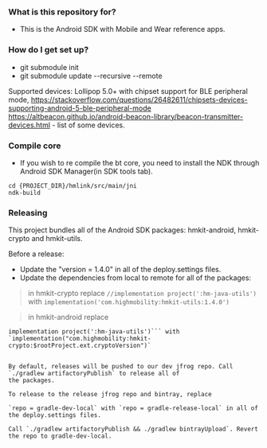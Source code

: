 ### What is this repository for?

* This is the Android SDK with Mobile and Wear reference apps.

### How do I get set up?

* git submodule init
* git submodule update --recursive --remote

Supported devices: Lollipop 5.0+ with chipset support for BLE peripheral mode, https://stackoverflow.com/questions/26482611/chipsets-devices-supporting-android-5-ble-peripheral-mode https://altbeacon.github.io/android-beacon-library/beacon-transmitter-devices.html - list of some devices.

### Compile core
* If you wish to re compile the bt core, you need to install the NDK through Android SDK Manager(in SDK tools tab).
```
cd {PROJECT_DIR}/hmlink/src/main/jni 
ndk-build
```


### Releasing

This project bundles all of the Android SDK packages: hmkit-android, hmkit-crypto and hmkit-utils.

Before a release:

* Update the "version = 1.4.0" in all of the deploy.settings files.
* Update the dependencies from local to remote for all of the packages:

>in hmkit-crypto replace 
>`//implementation project(':hm-java-utils')` with `implementation('com.highmobility:hmkit-utils:1.4.0')`

>in hmkit-android replace 
```implementation project(':hm-java-crypto')
implementation project(':hm-java-utils')``` with
`implementation("com.highmobility:hmkit-crypto:$rootProject.ext.cryptoVersion")`


By default, releases will be pushed to our dev jfrog repo. Call `./gradlew artifactoryPublish` to release all of
the packages.

To release to the release jfrog repo and bintray, replace

`repo = gradle-dev-local` with `repo = gradle-release-local` in all of the deploy.settings files.

Call `./gradlew artifactoryPublish && ./gradlew bintrayUpload`. Revert the repo to gradle-dev-local.